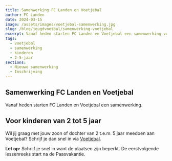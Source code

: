 ```yaml
---
title: Samenwerking FC Landen en Voetjebal
author: FC Landen
date: 2024-03-15
image: /assets/images/voetjebal-samenwerking.jpg
slug: /blog/jeugdvoetbal/samenwerking-voetjebal
excerpt: Vanaf heden starten FC Landen en Voetjebal een samenwerking voor kinderen van 2 tot 5 jaar. Schrijf je snel in!
tags:
  - voetjebal
  - samenwerking
  - kinderen
  - 2-5-jaar
sections:
  - Nieuwe samenwerking
  - Inschrijving
---
```


## Samenwerking FC Landen en Voetjebal

Vanaf heden starten FC Landen en Voetjebal een samenwerking. 

## Voor kinderen van 2 tot 5 jaar

Wil jij graag met jouw zoon of dochter van 2 t.e.m. 5 jaar meedoen aan Voetjebal? Schrijf je dan snel in via [Voetjebal](https://voetjebalbelgie.be/inschrijven/?location=1535).

**Let op:** Schrijf je snel in want de plaatsen zijn beperkt. De eerstvolgende lessenreeks start na de Paasvakantie.